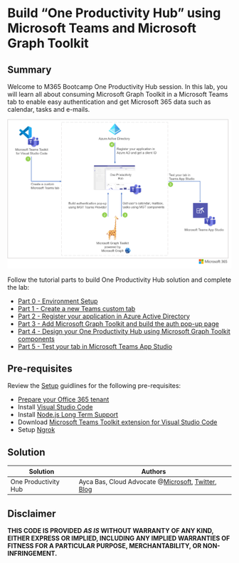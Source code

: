 
# Build “One Productivity Hub” using Microsoft Teams and Microsoft Graph Toolkit

## Summary

Welcome to M365 Bootcamp One Productivity Hub session. In this lab, you will learn all about consuming Microsoft Graph Toolkit in a Microsoft Teams tab to enable easy authentication and get Microsoft 365 data such as calendar, tasks and e-mails.

![One Productivity Hub](/OneProductivityHub/Images/OneProductivityHub.png)

Follow the tutorial parts to build One Productivity Hub solution and complete the lab:

- [Part 0 - Environment Setup](/OneProductivityHub/Tutorials/00-Setup.md)
- [Part 1 - Create a new Teams custom tab](/OneProductivityHub/Tutorials/01-Create_Teams_tab.md)
- [Part 2 - Register your application in Azure Active Directory](/OneProductivityHub/Tutorials/02-Register_your_app_in_Azure_AD.md)
- [Part 3 - Add Microsoft Graph Toolkit and build the auth pop-up page](/OneProductivityHub/Tutorials/03-Initialize_MGT_and_auth_page.md)
- [Part 4 - Design your One Productivity Hub using Microsoft Graph Toolkit components](/OneProductivityHub/Tutorials/04-Design_your_tab_using_MGT_components.md)
- [Part 5 - Test your tab in Microsoft Teams App Studio](/OneProductivityHub/Tutorials/05-Test_your_tab.md)


## Pre-requisites

Review the [Setup](/OneProductivityHub/Tutorials/00-Setup.md) guidlines for the following pre-requisites:  
- [Prepare your Office 365 tenant](https://cda.ms/1J5) 
- Install [Visual Studio Code](https://code.visualstudio.com/)
- Install [Node.js Long Term Support](https://nodejs.org/)
- Download [Microsoft Teams Toolkit extension for Visual Studio Code](https://marketplace.visualstudio.com/items?itemName=TeamsDevApp.ms-teams-vscode-extension)
- Setup [Ngrok](https://ngrok.com/download)

## Solution

Solution|Authors
--------|-------
One Productivity Hub|Ayca Bas, Cloud Advocate @[Microsoft](https://developer.microsoft.com/en-us/advocates/ayca-bas), [Twitter](https://twitter.com/aycabs), [Blog](https://quickbites.dev/) 

## Disclaimer

**THIS CODE IS PROVIDED *AS IS* WITHOUT WARRANTY OF ANY KIND, EITHER EXPRESS OR IMPLIED, INCLUDING ANY IMPLIED WARRANTIES OF FITNESS FOR A PARTICULAR PURPOSE, MERCHANTABILITY, OR NON-INFRINGEMENT.**


